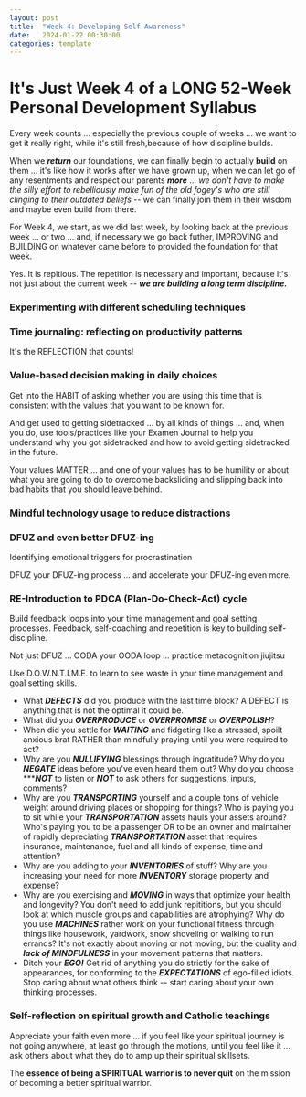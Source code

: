 ```yaml
---
layout: post
title:  "Week 4: Developing Self-Awareness"
date:   2024-01-22 00:30:00
categories: template
---
```


# It's Just Week 4 of a LONG 52-Week Personal Development Syllabus

Every week counts ... especially the previous couple of weeks ... we want to get it really right, while it's still fresh,because of how discipline builds.

When we ***return*** our foundations, we can finally begin to actually **build** on them ... it's like how it works after we have grown up, when we can let go of any resentments and respect our parents ***more*** ... *we don't have to make the silly effort to rebelliously make fun of the old fogey's who are still clinging to their outdated beliefs* -- we can finally join them in their wisdom and maybe even build from there.

For Week 4, we start, as we did last week, by looking back at the previous week ... or two ... and, if necessary we go back futher, IMPROVING and BUILDING on whatever came before to provided the foundation for that week. 

Yes. It is repitious. The repetition is necessary and important, because it's not just about the current week -- ***we are building a long term discipline.***

### Experimenting with different scheduling techniques

### Time journaling: reflecting on productivity patterns

It's the REFLECTION that counts!

### Value-based decision making in daily choices

Get into the HABIT of asking whether you are using this time that is consistent with the values that you want to be known for.

And get used to getting sidetracked ... by all kinds of things ... and, when you do, use tools/practices like your Examen Journal to help you understand why you got sidetracked and how to avoid getting sidetracked in the future.

Your values MATTER ... and one of your values has to be humility or about what you are going to do to overcome backsliding and slipping back into bad habits that you should leave behind.

### Mindful technology usage to reduce distractions

### DFUZ and even better DFUZ-ing

Identifying emotional triggers for procrastination

DFUZ your DFUZ-ing process ... and accelerate your DFUZ-ing even more.

### RE-Introduction to PDCA (Plan-Do-Check-Act) cycle

Build feedback loops into your time management and goal setting processes. Feedback, self-coaching and repetition is key to building self-discipline.

Not just DFUZ ... OODA your OODA loop ... practice metacognition jiujitsu

Use D.O.W.N.T.I.M.E. to learn to see waste in your time management and goal setting skills.

* What ***DEFECTS*** did you produce with the last time block? A DEFECT is anything that is not the optimal it could be.
* What did you ***OVERPRODUCE*** or ***OVERPROMISE*** or ***OVERPOLISH***?
* When did you settle for ***WAITING*** and fidgeting like a stressed, spoilt anxious brat RATHER than mindfully praying until you were required to act?
* Why are you ***NULLIFYING*** blessings through ingratitude? Why do you ***NEGATE*** ideas before you've even heard them out? Why do you choose ******NOT*** to listen or ***NOT*** to ask others for suggestions, inputs, comments?
* Why are you ***TRANSPORTING*** yourself and a couple tons of vehicle weight around driving places or shopping for things? Who is paying you to sit while your ***TRANSPORTATION*** assets hauls your assets around? Who's paying you to be a passenger OR to be an owner and maintainer of rapidly depreciating ***TRANSPORTATION*** asset that requires insurance, maintenance, fuel and all kinds of expense, time and attention?
* Why are you adding to your ***INVENTORIES*** of stuff? Why are you increasing your need for more ***INVENTORY*** storage property and expense?
* Why are you exercising and ***MOVING*** in ways that optimize your health and longevity? You don't need to add junk repititions, but you should look at which muscle groups and capabilities are atrophying? Why do you use ***MACHINES*** rather work on your functional fitness through things like housework, yardwork, snow shoveling or walking to run errands? It's not exactly about moving or not moving, but the quality and ***lack of MINDFULNESS*** in your movement patterns that matters.
* Ditch your ***EGO!*** Get rid of anything you do strictly for the sake of appearances, for conforming to the ***EXPECTATIONS*** of ego-filled idiots. Stop caring about what others think -- start caring about your own thinking processes.

### Self-reflection on spiritual growth and Catholic teachings

Appreciate your faith even more ... if you feel like your spiritual journey is not going anywhere, at least go through the motions, until you feel like it ... ask others about what they do to amp up their spiritual skillsets.

The **essence of being a SPIRITUAL warrior is to never quit** on the mission of becoming a better spiritual warrior.
